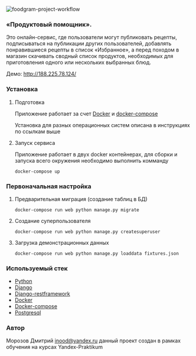 ![foodgram-project-workflow](https://github.com/inood/foodgram-project/workflows/foodgram-project-workflow/badge.svg)

### «Продуктовый помощник».
Это онлайн-сервис, где пользователи могут публиковать рецепты, подписываться на публикации других пользователей, добавлять понравившиеся рецепты в список «Избранное», а перед походом в магазин скачивать сводный список продуктов, необходимых для приготовления одного или нескольких выбранных блюд.

Демо: http://188.225.78.124/

### Установка

1. Подготовка

    Приложение работает за счет [Docker](https://docs.docker.com/engine/install/) и [docker-compose](https://docs.docker.com/compose/install/)
    
    Установка для разных операционных систем описана в инструкциях по ссылкам выше

2. Запуск сервиса
    
    Приложение работает в двух docker контейнерах, для сборки и запуска всего окружения необходимо выполнить комманду
 
    ```
    docker-compose up
   ```
    
### Первоначальная настройка

1. Предварительная миграция (создание таблиц в БД)

    ```
    docker-compose run web python manage.py migrate
    ```

2. Создание суперпользователя
    ```
   docker-compose run web python manage.py createsuperuser
   ```
3. Загрузка демонстрационных данных
    ```
   docker-compose run web python manage.py loaddata fixtures.json
   ```



### Используемый стек
* [Python](https://www.python.org/) 
* [Django](https://www.djangoproject.com/) 
* [Django-restframework](https://www.django-rest-framework.org/)
* [Docker](https://www.docker.com/)
* [Docker-compose](https://docs.docker.com/compose/)
* [Postgresql](https://www.postgresql.org/)


### Автор
Морозов Дмитрий <inood@yandex.ru>
данный проект создан в рамках обучения на курсах Yandex-Praktikum 
